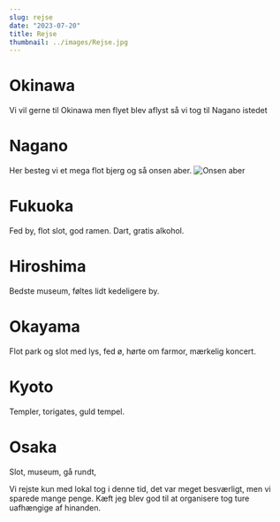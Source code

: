 ```yaml
---
slug: rejse
date: "2023-07-20"
title: Rejse
thumbnail: ../images/Rejse.jpg
---
```

# Okinawa

Vi vil gerne til Okinawa men flyet blev aflyst så vi tog til Nagano istedet

# Nagano
Her besteg vi et mega flot bjerg og så onsen aber. 
![Onsen aber](../images/onsen_abe.jpg "Onsen aber")

# Fukuoka
Fed by, flot slot, god ramen. Dart, gratis alkohol.

# Hiroshima
Bedste museum, føltes lidt kedeligere by.

# Okayama
Flot park og slot med lys, fed ø, hørte om farmor, mærkelig koncert. 

# Kyoto
Templer, torigates, guld tempel.

# Osaka
Slot, museum, gå rundt, 



Vi rejste kun med lokal tog i denne tid, det var meget besværligt, men vi sparede mange penge. Kæft jeg blev god til at organisere tog ture uafhængige af hinanden.
